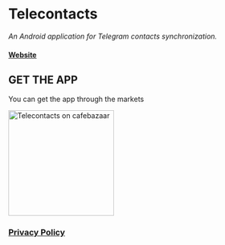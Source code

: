 # Telecontacts
_An Android application for Telegram contacts synchronization._
#### [Website](https://ibben.org/telecontacts/)

## GET THE APP
You can get the app through the markets

<a class='MarketLink' href='https://cafebazaar.ir/app/org.ibben.telecontacts/?l=en'>
			<img src='https://s.cafebazaar.ir/2/images/get-cafebazaar-en.png'
					 alt='Telecontacts on cafebazaar'
           width='210'></a>

### <a href='privacy_policy'>Privacy Policy</a>
